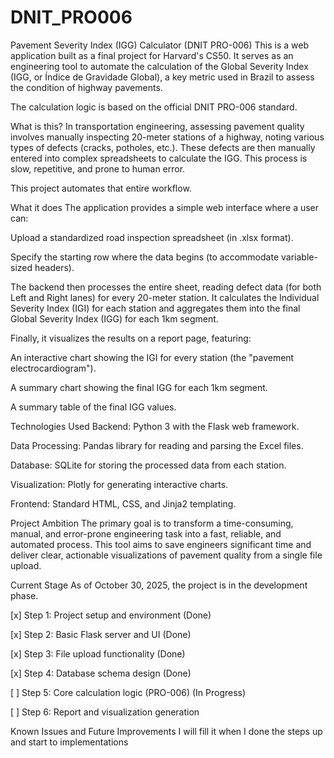 # DNIT_PRO006
Pavement Severity Index (IGG) Calculator (DNIT PRO-006)
This is a web application built as a final project for Harvard's CS50. It serves as an engineering tool to automate the calculation of the Global Severity Index (IGG, or Índice de Gravidade Global), a key metric used in Brazil to assess the condition of highway pavements.

The calculation logic is based on the official DNIT PRO-006 standard.

What is this?
In transportation engineering, assessing pavement quality involves manually inspecting 20-meter stations of a highway, noting various types of defects (cracks, potholes, etc.). These defects are then manually entered into complex spreadsheets to calculate the IGG. This process is slow, repetitive, and prone to human error.

This project automates that entire workflow.

What it does
The application provides a simple web interface where a user can:

Upload a standardized road inspection spreadsheet (in .xlsx format).

Specify the starting row where the data begins (to accommodate variable-sized headers).

The backend then processes the entire sheet, reading defect data (for both Left and Right lanes) for every 20-meter station. It calculates the Individual Severity Index (IGI) for each station and aggregates them into the final Global Severity Index (IGG) for each 1km segment.

Finally, it visualizes the results on a report page, featuring:

An interactive chart showing the IGI for every station (the "pavement electrocardiogram").

A summary chart showing the final IGG for each 1km segment.

A summary table of the final IGG values.

Technologies Used
Backend: Python 3 with the Flask web framework.

Data Processing: Pandas library for reading and parsing the Excel files.

Database: SQLite for storing the processed data from each station.

Visualization: Plotly for generating interactive charts.

Frontend: Standard HTML, CSS, and Jinja2 templating.

Project Ambition
The primary goal is to transform a time-consuming, manual, and error-prone engineering task into a fast, reliable, and automated process. This tool aims to save engineers significant time and deliver clear, actionable visualizations of pavement quality from a single file upload.

Current Stage
As of October 30, 2025, the project is in the development phase.

[x] Step 1: Project setup and environment (Done)

[x] Step 2: Basic Flask server and UI (Done)

[x] Step 3: File upload functionality (Done)

[x] Step 4: Database schema design (Done)

[ ] Step 5: Core calculation logic (PRO-006) (In Progress)

[ ] Step 6: Report and visualization generation

Known Issues and Future Improvements
I will fill it when I done the steps up and start to implementations
